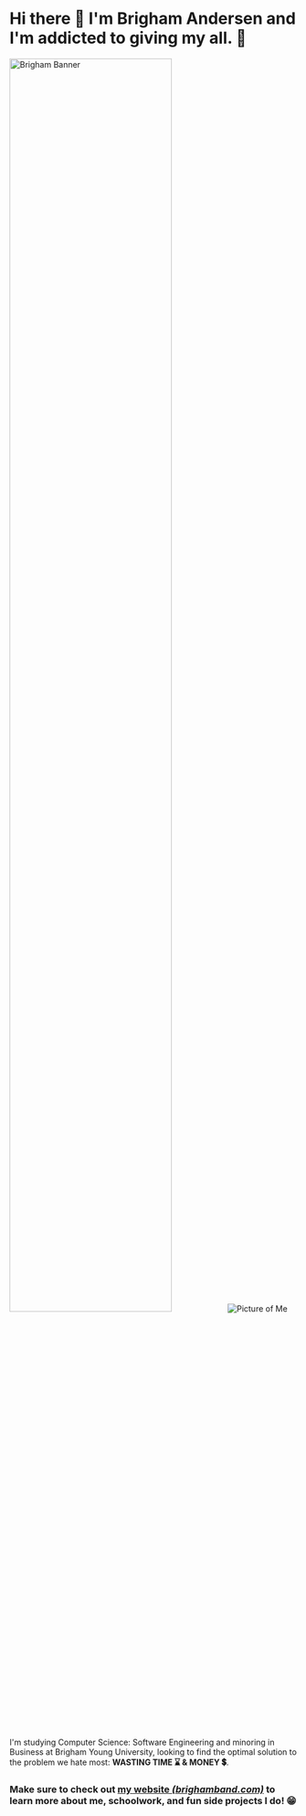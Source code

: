 # Hi there 👋 I'm Brigham Andersen and I'm addicted to giving my all. 💯

<!-- ![Brigham Banner](https://raw.githubusercontent.com/brighamband/brighamband/main/linkedin-banner.png) -->

<!-- ![Picture of Me](https://raw.githubusercontent.com/brighamband/brighamband/main/profile.jpg) -->

<!-- Banner             |  Profile
:-------------------------:|:-------------------------:
![Brigham Banner](https://raw.githubusercontent.com/brighamband/brighamband/main/linkedin-banner.png)  |  ![Picture of Me](https://raw.githubusercontent.com/brighamband/brighamband/main/profile.jpg) -->

<img src="https://raw.githubusercontent.com/brighamband/brighamband/main/linkedin-banner.png" alt="Brigham Banner" width="75%"> <img src="https://raw.githubusercontent.com/brighamband/brighamband/main/profile.jpg" alt="Picture of Me">

I'm studying Computer Science: Software Engineering and minoring in Business at Brigham Young University, looking to find the optimal solution to the problem we hate most:  **WASTING TIME ⌛ & MONEY 💲**. 

### Make sure to check out [my website *(brighamband.com)*](https://brighamband.com) to learn more about me, schoolwork, and fun side projects I do! 😁

